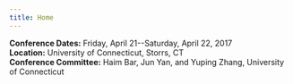 ```yaml
---
title: Home
---
```


**Conference Dates:** Friday, April 21--Saturday, April 22, 2017<br />
**Location:** University of Connecticut, Storrs, CT<br />
**Conference Committee:** Haim Bar, Jun Yan, and Yuping Zhang,
University of Connecticut

